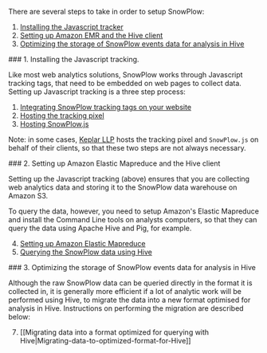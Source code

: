 There are several steps to take in order to setup SnowPlow:

1. [Installing the Javascript tracker](#installing-javascript-tracker)
2. [Setting up Amazon EMR and the Hive client](#emr)
3. [Optimizing the storage of SnowPlow events data for analysis in Hive](#optimize)

<a name="installing-javascript-tracker" />
### 1. Installing the Javascript tracking.

Like most web analytics solutions, SnowPlow works through Javascript tracking tags, that need to be embedded on web pages to collect data. Setting up Javascript tracking is a three step process:

1. [Integrating SnowPlow tracking tags on your website](Integrating-SnowPlow-tracking-tags-on-your-website)
2. [Hosting the tracking pixel](Hosting-the-tracking-pixel)
3. [Hosting SnowPlow.js](Hosting-SnowPlow-js)

Note: in some cases, [Keplar LLP](http://www.keplarllp.com) hosts the tracking pixel and `SnowPlow.js` on behalf of their clients, so that these two steps are not always necessary.

<a name="emr" />
### 2. Setting up Amazon Elastic Mapreduce and the Hive client

Setting up the Javascript tracking (above) ensures that you are collecting web analytics data and storing it to the SnowPlow data warehouse on Amazon S3.

To query the data, however, you need to setup Amazon's Elastic Mapreduce and install the Command Line tools on analysts computers, so that they can query the data using Apache Hive and Pig, for example. 

4. [Setting up Amazon Elastic Mapreduce](Setting-up-EMR)
5. [Querying the SnowPlow data using Hive](Querying-the-data-using-Hive) 

<a name="optimise" />
### 3. Optimizing the storage of SnowPlow events data for analysis in Hive

Although the raw SnowPlow data can be queried directly in the format it is collected in, it is generally more efficient if a lot of analytic work will be performed using Hive, to migrate the data into a new format optimised for analysis in Hive. Instructions on performing the migration are described below:

7. [[Migrating data into a format optimized for querying with Hive|Migrating-data-to-optimized-format-for-Hive]]
